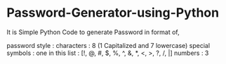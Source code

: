 # Password-Generator-using-Python

It is Simple Python Code to generate Password in format of,

password style : 
                  characters : 8 (1 Capitalized and 7 lowercase)
                  special symbols : one in this list : [!, @, #, $, %, ^, &, *, <, >, ?, /, |]
                  numbers : 3
